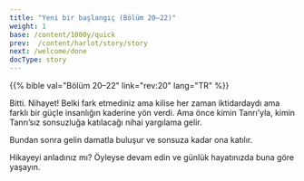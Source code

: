 ```yaml
---
title: "Yeni bir başlangıç (Bölüm 20–22)"
weight: 1
base: /content/1000y/quick
prev:  /content/harlot/story/story
next: /welcome/done
docType: story
---
```


{{% bible val="Bölüm 20–22" link="rev:20" lang="TR" %}}

<a name="a287"></a>
Bitti. Nihayet! Belki fark etmediniz ama kilise her zaman iktidardaydı ama farklı bir güçle insanlığın kaderine yön verdi. Ama önce kimin Tanrı’yla, kimin Tanrı’sız sonsuzluğa katılacağı nihai yargılama gelir.

Bundan sonra gelin damatla buluşur ve sonsuza kadar ona katılır.

Hikayeyi anladınız mı? Öyleyse devam edin ve günlük hayatınızda buna göre yaşayın.

